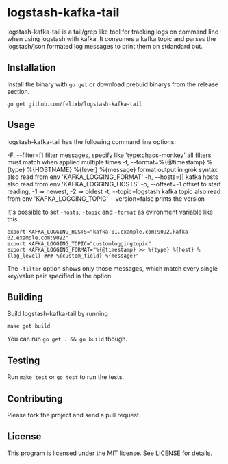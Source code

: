logstash-kafka-tail
===================

logstash-kafka-tail is a tail/grep like tool for tracking logs on command line when using logstash with kafka.
It consumes a kafka topic and parses the logstash/json formated log messages to print them on stdandard out.

Installation
------------

Install the binary with `go get` or download prebuid binarys from the release section.

    go get github.com/felixb/logstash-kafka-tail

Usage
-----

logstash-kafka-tail has the following command line options:

  -F, --filter=[]                                                       filter messages, specify like 'type:chaos-monkey'
                                                                          all filters must match when applied multiple times
  -f, --format=%{@timestamp} %{type} %{HOSTNAME} %{level} %{message}    format output in grok syntax
                                                                          also read from env 'KAFKA_LOGGING_FORMAT'
  -h, --hosts=[]                                                        kafka hosts
                                                                          also read from env 'KAFKA_LOGGING_HOSTS'
  -o, --offset=-1                                                       offset to start reading, -1 => newest, -2 => oldest
  -t, --topic=logstash                                                  kafka topic
                                                                          also read from env 'KAFKA_LOGGING_TOPIC'
  --version=false                                                       prints the version

It's possible to set `-hosts`, `-topic` and `-format` as evironment variable like this:

    export KAFKA_LOGGING_HOSTS="kafka-01.example.com:9092,kafka-02.example.com:9092"
    export KAFKA_LOGGING_TOPIC="customloggingtopic"
    export KAFKA_LOGGING_FORMAT="%{@timestamp} >> %{type} %{host} %{log_level} ### %{custom_field} %{message}"

The `-filter` option shows only those messages, which match every single key/value pair specified in the option.

Building
--------

Build logstash-kafka-tail by running

    make get build

You can run `go get . && go build` though.

Testing
-------

Run `make test` or `go test` to run the tests.

Contributing
------------

Please fork the project and send a pull request.

License
-------

This program is licensed under the MIT license. See LICENSE for details.

